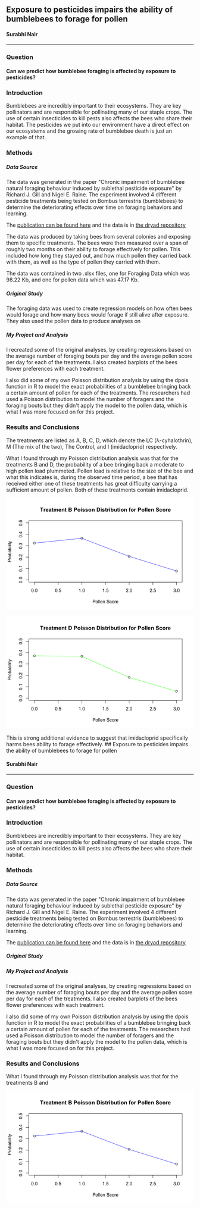 ## Exposure to pesticides impairs the ability of bumblebees to forage for pollen

#### Surabhi Nair
----------
### Question
#### Can we predict how bumblebee foraging is affected by exposure to pesticides? 

### Introduction
Bumblebees are incredibly important to their ecosystems. They are key pollinators and are responsible for pollinating many of our staple crops. The use of certain insecticides to kill pests also affects the bees who share their habitat. 
The pesticides we put into our environment have a direct effect on our ecosystems and the growing rate of bumblebee death is just an example of that.

### Methods
##### Data Source
The data was generated in the paper "Chronic impairment of bumblebee natural foraging behaviour induced by sublethal pesticide exposure" by Richard J. Gill and Nigel E. Raine. The experiment involved 4 different pesticide treatments being tested on Bombus terrestris (bumblebees) to determine the deteriorating effects over time on foraging behaviors and learning. 

The [publication can be found here](http://onlinelibrary.wiley.com/doi/10.1111/1365-2435.12292/full) and the data is in [the dryad repository](http://datadryad.org/resource/doi:10.5061/dryad.kv558)

The data was produced by taking bees from several colonies and exposing them to specific treatments. The bees were then measured over a span of roughly two months on their ability to forage effectively for pollen. This included how long they stayed out, and how much pollen they carried back with them, as well as the type of pollen they carried with them. 

The data was contained in two .xlsx files, one for Foraging Data which was 98.22 Kb, and one for pollen data which was 47.17 Kb. 

##### Original Study
The foraging data was used to create regression models on how often bees would forage and how many bees would forage if still alive after exposure. They also used the pollen data to produce analyses on 

##### My Project and Analysis 
I recreated some of the original analyses, by creating regressions based on the average number of foraging bouts per day and the average pollen score per day for each of the treatments. I also created barplots of the bees flower preferences with each treatment. 

I also did some of my own Poisson distribution analysis by using the dpois function in R to model the exact probabilities of a bumblebee bringing back a certain amount of pollen for each of the treatments.  The researchers had used a Poisson distribution to model the number of foragers and the foraging bouts but they didn't apply the model to the pollen data, which is what I was more focused on for this project. 

### Results and Conclusions
The treatments are listed as A, B, C, D, which denote the LC (λ-cyhalothrin), M (The mix of the two), The Control, and I (imidacloprid) respectively. 

What I found through my Poisson distribution analysis was that for the treatments B and D, the probability of a bee bringing back a moderate to high pollen load plummeted. Pollen load is relative to the size of the bee and what this indicates is, during the observed time period, a bee that has received either one of these treatments has great difficulty carrying a sufficient amount of pollen. Both of these treatments contain imidacloprid. 


![B Poisson Values](https://github.com/SubiNair/CompBioLabsAndAssigments/blob/master/Assignment11/BPoisson.png "B Poisson Values")

![D Poisson Values](https://github.com/SubiNair/CompBioLabsAndAssigments/blob/master/Assignment11/DPoisson.png "D Poisson Values")

This is strong additional evidence to suggest that imidacloprid specifically harms bees ability to forage effectively. ## Exposure to pesticides impairs the ability of bumblebees to forage for pollen

#### Surabhi Nair
----------
### Question
#### Can we predict how bumblebee foraging is affected by exposure to pesticides? 

### Introduction
Bumblebees are incredibly important to their ecosystems. They are key pollinators and are responsible for pollinating many of our staple crops. The use of certain insecticides to kill pests also affects the bees who share their habitat. 


### Methods
##### Data Source
The data was generated in the paper "Chronic impairment of bumblebee natural foraging behaviour induced by sublethal pesticide exposure" by Richard J. Gill and Nigel E. Raine. The experiment involved 4 different pesticide treatments being tested on Bombus terrestris (bumblebees) to determine the deteriorating effects over time on foraging behaviors and learning. 

The [publication can be found here](http://onlinelibrary.wiley.com/doi/10.1111/1365-2435.12292/full) and the data is in [the dryad repository](http://datadryad.org/resource/doi:10.5061/dryad.kv558)

##### Original Study
##### My Project and Analysis 
I recreated some of the original analyses, by creating regressions based on the average number of foraging bouts per day and the average pollen score per day for each of the treatments. I also created barplots of the bees flower preferences with each treatment. 

I also did some of my own Poisson distribution analysis by using the dpois function in R to model the exact probabilities of a bumblebee bringing back a certain amount of pollen for each of the treatments.  The researchers had used a Poisson distribution to model the number of foragers and the foraging bouts but they didn't apply the model to the pollen data, which is what I was more focused on for this project. 
### Results and Conclusions
What I found through my Poisson distribution analysis was that for the treatments B and 

![B Poisson Values](https://github.com/SubiNair/CompBioLabsAndAssigments/blob/master/Assignment11/BPoisson.png "B Poisson Values")

